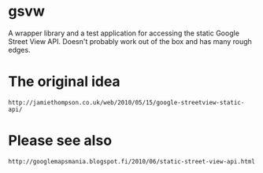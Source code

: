 gsvw
====

A wrapper library and a test application for accessing the static Google Street View API. Doesn't probably work out of the box and has many rough edges.

The original idea
=================
    http://jamiethompson.co.uk/web/2010/05/15/google-streetview-static-api/ 

Please see also
===============
    http://googlemapsmania.blogspot.fi/2010/06/static-street-view-api.html
